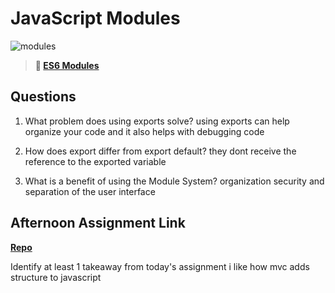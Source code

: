 # JavaScript Modules

![modules](https://bcw.blob.core.windows.net/public/img/1015719031845190)

> **📖 [ES6 Modules](https://codeworksacademy.com/fs-student-guide/resources/wk3/01-Modules)**

## Questions

1. What problem does using exports solve?
using exports can help organize your code and it also helps with debugging code

2. How does export differ from export default?
they dont receive the reference to the exported variable

3. What is a benefit of using the Module System?
organization security and separation of the user interface

## Afternoon Assignment Link

**[Repo](https://github.com/calvinthurst/game-night)**

Identify at least 1 takeaway from today's assignment
i like how mvc adds structure to javascript